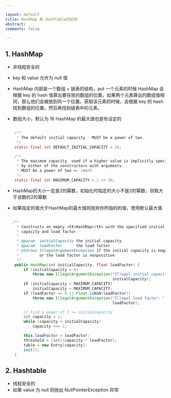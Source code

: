 ```yaml
---

layout: default
title: HashMap 和 HashTable的区别
abstract: 
comments: false

---
```


## 1. HashMap

- 非线程安全的

- key 和 value 允许为 null 值

- HashMap 内部是一个数组 + 链表的结构，put 一个元素的时候 HashMap 会根据 key 的 hash 值算出要存放的数组的位置，如果两个元素算出的数组值相同，那么他们会被放到同一个位置。获取该元素的时候，会根据 key 的 hash 找到数组的位置，然后再找到链表中的元素。

- 数组大小，默认为 16 HashMap 的最大值也是有设定的

```java

    /**
     * The default initial capacity - MUST be a power of two.
     */
    static final int DEFAULT_INITIAL_CAPACITY = 16;

    /**
     * The maximum capacity, used if a higher value is implicitly specified
     * by either of the constructors with arguments.
     * MUST be a power of two <= 1<<30.
     */
    static final int MAXIMUM_CAPACITY = 1 << 30;

```

- HashMap的大小一定是2的幂数，初始化时指定的大小不是2的幂数，则取大于该数的2的幂数

- 如果指定的值大于HashMap的最大值则抛弃你所指的的值，使用默认最大值

```java

   /**
     * Constructs an empty <tt>HashMap</tt> with the specified initial
     * capacity and load factor.
     *
     * @param  initialCapacity the initial capacity
     * @param  loadFactor      the load factor
     * @throws IllegalArgumentException if the initial capacity is negative
     *         or the load factor is nonpositive
     */
    public HashMap(int initialCapacity, float loadFactor) {
        if (initialCapacity < 0)
            throw new IllegalArgumentException("Illegal initial capacity: " +
                                               initialCapacity);
        if (initialCapacity > MAXIMUM_CAPACITY)
            initialCapacity = MAXIMUM_CAPACITY;
        if (loadFactor <= 0 || Float.isNaN(loadFactor))
            throw new IllegalArgumentException("Illegal load factor: " +
                                               loadFactor);

        // Find a power of 2 >= initialCapacity
        int capacity = 1;
        while (capacity < initialCapacity)
            capacity <<= 1;

        this.loadFactor = loadFactor;
        threshold = (int)(capacity * loadFactor);
        table = new Entry[capacity];
        init();
    }

```





## 2. Hashtable

- 线程安全的
- 如果 value 为 null 则抛出 NullPointerException 异常  






